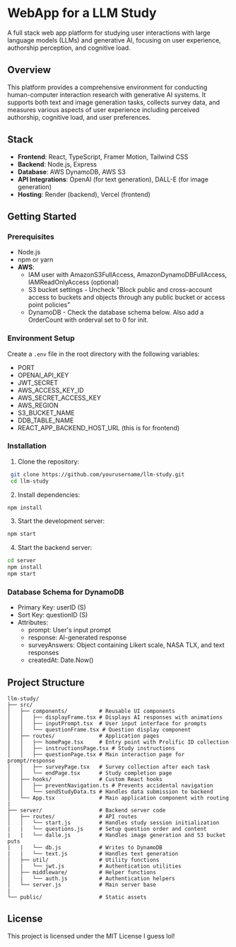 # WebApp for a LLM Study
 
 A full stack web app platform for studying user interactions with large language models (LLMs) and generative AI, focusing on user experience, authorship perception, and cognitive load.
 
 ## Overview
 
 This platform provides a comprehensive environment for conducting human-computer interaction research with generative AI systems. It supports both text and image generation tasks, collects survey data, and measures various aspects of user experience including perceived authorship, cognitive load, and user preferences.
 
 ## Stack
 
 - **Frontend**: React, TypeScript, Framer Motion, Tailwind CSS
 - **Backend**: Node.js, Express
 - **Database**: AWS DynamoDB, AWS S3
 - **API Integrations**: OpenAI (for text generation), DALL-E (for image generation)
 - **Hosting**: Render (backend), Vercel (frontend)
 
 ## Getting Started
 
 ### Prerequisites
 
 - Node.js
 - npm or yarn
 - **AWS**:
     - IAM user with AmazonS3FullAccess, AmazonDynamoDBFullAccess, IAMReadOnlyAccess (optional)
     - S3 bucket settings - Uncheck "Block public and cross-account access to buckets and objects through any public bucket or access point policies"
     - DynamoDB - Check the database schema below. Also add a OrderCount with orderval set to 0 for init.
 
 ### Environment Setup
 
 Create a `.env` file in the root directory with the following variables:
 - PORT
 - OPENAI_API_KEY
 - JWT_SECRET
 - AWS_ACCESS_KEY_ID
 - AWS_SECRET_ACCESS_KEY
 - AWS_REGION
 - S3_BUCKET_NAME
 - DDB_TABLE_NAME
 - REACT_APP_BACKEND_HOST_URL (this is for frontend)
 
 
 ### Installation
 
 1. Clone the repository:
   ```bash
    git clone https://github.com/yourusername/llm-study.git
    cd llm-study
   ```
 2. Install dependencies:
   ```bash
   npm install
   ```
 3. Start the development server:
   ```bash
   npm start
   ```
 4. Start the backend server:
   ```bash
   cd server
   npm install
   npm start
   ```
 
 ### Database Schema for DynamoDB
 - Primary Key: userID (S)
 - Sort Key: questionID (S)
 - Attributes:
     - prompt: User's input prompt
     - response: AI-generated response
     - surveyAnswers: Object containing Likert scale, NASA TLX, and text responses
     - createdAt: Date.Now()
 
 ## Project Structure
 ``` 
 llm-study/
 ├── src/
 │   ├── components/          # Reusable UI components
 │   │   ├── displayFrame.tsx # Displays AI responses with animations
 │   │   ├── inputPrompt.tsx  # User input interface for prompts
 │   │   └── questionFrame.tsx # Question display component
 │   ├── routes/              # Application pages
 │   │   ├── homePage.tsx     # Entry point with Prolific ID collection
 │   │   ├── instructionsPage.tsx # Study instructions
 │   │   ├── questionPage.tsx # Main interaction page for prompt/response
 │   │   ├── surveyPage.tsx   # Survey collection after each task
 │   │   └── endPage.tsx      # Study completion page
 │   ├── hooks/               # Custom React hooks
 │   │   ├── preventNavigation.ts # Prevents accidental navigation
 │   │   └── sendStudyData.ts # Handles data submission to backend
 │   └── App.tsx              # Main application component with routing
 |
 ├── server/                  # Backend server code
 │   ├── routes/              # API routes
 │   │   └── start.js         # Handles study session initialization
 |   |   └── questions.js     # Setup question order and content
 |   |   └── dalle.js         # Handles image generation and S3 bucket puts
 |   |   └── db.js            # Writes to DynamoDB
 |   |   └── text.js          # Handles text generation
 │   ├── util/                # Utility functions
 │   |   └── jwt.js           # Authentication utilities
 │   ├── middleware/          # Helper functions
 │   |   └── auth.js          # Authentication helpers
 │   └── server.js            # Main server base  
 |
 └── public/                  # Static assets
 ```
 
 ## License
 
 This project is licensed under the MIT License I guess lol!